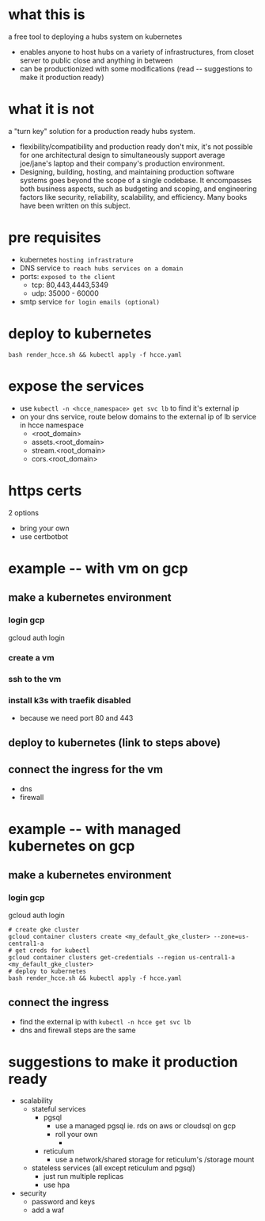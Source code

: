 
# what this is
a free tool to deploying a hubs system on kubernetes
- enables anyone to host hubs on a variety of infrastructures, from closet server to public close and anything in between
- can be productionized with some modifications (read -- suggestions to make it production ready)
 
# what it is not 
a "turn key" solution for a production ready hubs system.
- flexibility/compatibility and production ready don't mix, it's not possible for one architectural design to simultaneously support average joe/jane's laptop and their company's production environment. 
- Designing, building, hosting, and maintaining production software systems goes beyond the scope of a single codebase. It encompasses both business aspects, such as budgeting and scoping, and engineering factors like security, reliability, scalability, and efficiency. Many books have been written on this subject.


# pre requisites
- kubernetes `hosting infrastrature`
- DNS service `to reach hubs services on a domain`
- ports: `exposed to the client`
    - tcp: 80,443,4443,5349
    - udp: 35000 - 60000
- smtp service `for login emails (optional)`

# deploy to kubernetes
`bash render_hcce.sh && kubectl apply -f hcce.yaml`

# expose the services
- use `kubectl -n <hcce_namespace> get svc lb` to find it's external ip
- on your dns service, route below domains to the external ip of lb service in hcce namespace
    - <root_domain>
    - assets.<root_domain>
    - stream.<root_domain>
    - cors.<root_domain>

# https certs
2 options
- bring your own
- use certbotbot

# example -- with vm on gcp
## make a kubernetes environment
### login gcp
gcloud auth login
### create a vm
### ssh to the vm
### install k3s with traefik disabled
- because we need port 80 and 443
## deploy to kubernetes (link to steps above)
## connect the ingress for the vm
- dns
- firewall

# example -- with managed kubernetes on gcp
## make a kubernetes environment
### login gcp
gcloud auth login
```
# create gke cluster
gcloud container clusters create <my_default_gke_cluster> --zone=us-central1-a
# get creds for kubectl
gcloud container clusters get-credentials --region us-central1-a <my_default_gke_cluster>
# deploy to kubernetes
bash render_hcce.sh && kubectl apply -f hcce.yaml
```
## connect the ingress
- find the external ip with `kubectl -n hcce get svc lb`
- dns and firewall steps are the same <link to above>


# suggestions to make it production ready
- scalability
    - stateful services
        - pgsql 
            - use a managed pgsql ie. rds on aws or cloudsql on gcp
            - roll your own
                - <links to some guides to run pgsql in k8s>
        - reticulum
            - use a network/shared storage for reticulum's /storage mount
    - stateless services (all except reticulum and pgsql)
        - just run multiple replicas
        - use hpa
- security
    - password and keys
    - add a waf

